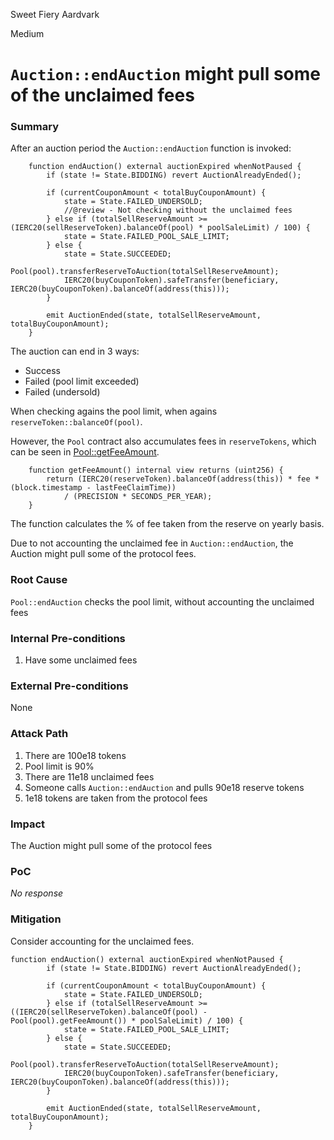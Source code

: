 Sweet Fiery Aardvark

Medium

# `Auction::endAuction` might pull some of the unclaimed fees

### Summary

After an auction period the `Auction::endAuction` function is invoked:


```solidity
    function endAuction() external auctionExpired whenNotPaused {
        if (state != State.BIDDING) revert AuctionAlreadyEnded();

        if (currentCouponAmount < totalBuyCouponAmount) {
            state = State.FAILED_UNDERSOLD;
            //@review - Not checking without the unclaimed fees
        } else if (totalSellReserveAmount >= (IERC20(sellReserveToken).balanceOf(pool) * poolSaleLimit) / 100) {
            state = State.FAILED_POOL_SALE_LIMIT;
        } else {
            state = State.SUCCEEDED;
            Pool(pool).transferReserveToAuction(totalSellReserveAmount);
            IERC20(buyCouponToken).safeTransfer(beneficiary, IERC20(buyCouponToken).balanceOf(address(this)));
        }

        emit AuctionEnded(state, totalSellReserveAmount, totalBuyCouponAmount);
    }

```

The auction can end in 3 ways:

- Success
- Failed (pool limit exceeded)
- Failed (undersold)

When checking agains the pool limit, when agains `reserveToken::balanceOf(pool)`.

However, the `Pool` contract also accumulates fees in `reserveTokens`, which can be seen in [Pool::getFeeAmount](https://github.com/sherlock-audit/2024-12-plaza-finance/tree/main/plaza-evm/src/Pool.sol#L718-L720).

```solidity
    function getFeeAmount() internal view returns (uint256) {
        return (IERC20(reserveToken).balanceOf(address(this)) * fee * (block.timestamp - lastFeeClaimTime))
            / (PRECISION * SECONDS_PER_YEAR);
    }
```

The function calculates the % of fee taken from the reserve on yearly basis.


Due to not accounting the unclaimed fee in `Auction::endAuction`, the Auction might pull some of the protocol fees.

### Root Cause

`Pool::endAuction` checks the pool limit, without accounting the unclaimed fees

### Internal Pre-conditions

1. Have some unclaimed fees

### External Pre-conditions

None

### Attack Path

1. There are 100e18 tokens
2. Pool limit is 90%
3. There are 11e18 unclaimed fees
4. Someone calls `Auction::endAuction` and pulls 90e18 reserve tokens
5. 1e18 tokens are taken from the protocol fees

### Impact

The Auction might pull some of the protocol fees

### PoC

_No response_

### Mitigation

Consider accounting for the unclaimed fees.

```solidity
function endAuction() external auctionExpired whenNotPaused {
        if (state != State.BIDDING) revert AuctionAlreadyEnded();

        if (currentCouponAmount < totalBuyCouponAmount) {
            state = State.FAILED_UNDERSOLD;
        } else if (totalSellReserveAmount >= ((IERC20(sellReserveToken).balanceOf(pool) - Pool(pool).getFeeAmount()) * poolSaleLimit) / 100) {
            state = State.FAILED_POOL_SALE_LIMIT;
        } else {
            state = State.SUCCEEDED;
            Pool(pool).transferReserveToAuction(totalSellReserveAmount);
            IERC20(buyCouponToken).safeTransfer(beneficiary, IERC20(buyCouponToken).balanceOf(address(this)));
        }

        emit AuctionEnded(state, totalSellReserveAmount, totalBuyCouponAmount);
    }
```